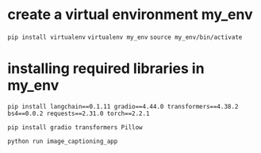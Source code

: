 # create a virtual environment my_env
`pip install virtualenv`
`virtualenv my_env`
`source my_env/bin/activate`

# installing required libraries in my_env
`pip install langchain==0.1.11 gradio==4.44.0 transformers==4.38.2 bs4==0.0.2 requests==2.31.0 torch==2.2.1`

`pip install gradio transformers Pillow`

`python run image_captioning_app`